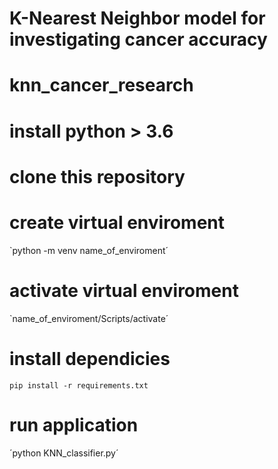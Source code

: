 # K-Nearest Neighbor model for investigating cancer accuracy

# knn_cancer_research

# install python > 3.6

# clone this repository

# create virtual enviroment 
`python -m venv name_of_enviroment´

# activate virtual enviroment 
`name_of_enviroment/Scripts/activate´

# install dependicies
`pip install -r requirements.txt`

# run application
´python KNN_classifier.py´
